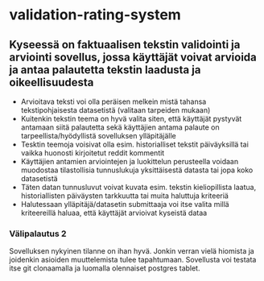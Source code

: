 # validation-rating-system

## Kyseessä on faktuaalisen tekstin validointi ja arviointi sovellus, jossa käyttäjät voivat arvioida ja antaa palautetta tekstin laadusta ja oikeellisuudesta
* Arvioitava teksti voi olla peräisen melkein mistä tahansa tekstipohjaisesta datasetistä (valitaan tarpeiden mukaan)
* Kuitenkin tekstin teema on hyvä valita siten, että käyttäjät pystyvät antamaan siitä palautetta sekä käyttäjien antama palaute on tarpeellista/hyödyllistä sovelluksen ylläpitäjälle
* Tesktin teemoja voisivat olla esim. historialliset tekstit päiväyksillä tai vaikka huonosti kirjoitetut reddit kommentit
* Käyttäjien antamien arviointejen ja luokittelun perusteella voidaan muodostaa tilastollisia tunnuslukuja yksittäisestä datasta tai jopa koko datasetistä
* Täten datan tunnusluvut voivat kuvata esim. tekstin kieliopillista laatua, historiallisten päiväysten tarkkuutta tai muita haluttuja kriteeriä
* Halutessaan ylläpitäjä/datasetin submittaaja voi itse valita millä kriteereillä haluaa, että käyttäjät arvioivat kyseistä dataa 

### Välipalautus 2

Sovelluksen nykyinen tilanne on ihan hyvä. Jonkin verran vielä hiomista ja joidenkin asioiden muuttelemista tulee tapahtumaan. Sovellusta voi testata itse git clonaamalla ja luomalla olennaiset postgres tablet.  
